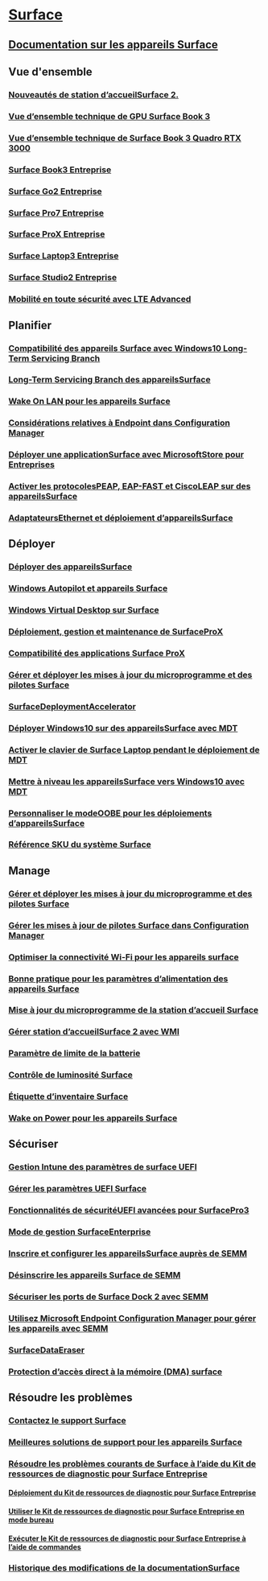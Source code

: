 # [Surface](index.yml)

## [Documentation sur les appareils Surface](get-started.yml)

## Vue d'ensemble

### [Nouveautés de station d’accueilSurface 2.](surface-dock-whats-new.md)
### [Vue d’ensemble technique de GPU Surface Book 3](surface-book-GPU-overview.md)
### [Vue d’ensemble technique de Surface Book 3 Quadro RTX 3000](surface-book-quadro.md)
### [Surface Book3 Entreprise](https://www.microsoft.com/surface/business/surface-book-3)
### [Surface Go2 Entreprise](https://www.microsoft.com/surface/business/surface-go-2)
### [Surface Pro7 Entreprise](https://www.microsoft.com/surface/business/surface-pro-7)
### [Surface ProX Entreprise](https://www.microsoft.com/surface/business/surface-pro-x)
### [Surface Laptop3 Entreprise](https://www.microsoft.com/surface/business/surface-laptop-3)
### [Surface Studio2 Entreprise](https://www.microsoft.com/surface/business/surface-studio-2)

### [Mobilité en toute sécurité avec LTE Advanced](https://www.microsoft.com/surface/business/lte-laptops-and-tablets)

## Planifier

### [Compatibilité des appareils Surface avec Windows10 Long-Term Servicing Branch](surface-device-compatibility-with-windows-10-ltsc.md)
### [Long-Term Servicing Branch des appareilsSurface](ltsb-for-surface.md)
### [Wake On LAN pour les appareils Surface](wake-on-lan-for-surface-devices.md)
### [Considérations relatives à Endpoint dans Configuration Manager](considerations-for-surface-and-system-center-configuration-manager.md)
### [Déployer une applicationSurface avec MicrosoftStore pour Entreprises](deploy-surface-app-with-windows-store-for-business.md)
### [Activer les protocolesPEAP, EAP-FAST et CiscoLEAP sur des appareilsSurface](enable-peap-eap-fast-and-cisco-leap-on-surface-devices.md)
### [AdaptateursEthernet et déploiement d’appareilsSurface](ethernet-adapters-and-surface-device-deployment.md)

## Déployer

### [Déployer des appareilsSurface](deploy.md)
### [Windows Autopilot et appareils Surface](windows-autopilot-and-surface-devices.md)
### [Windows Virtual Desktop sur Surface](windows-virtual-desktop-surface.md)
### [Déploiement, gestion et maintenance de SurfaceProX](surface-pro-arm-app-management.md)
### [Compatibilité des applications Surface ProX](surface-pro-arm-app-performance.md)
### [Gérer et déployer les mises à jour du microprogramme et des pilotes Surface](manage-surface-driver-and-firmware-updates.md)
### [SurfaceDeploymentAccelerator](microsoft-surface-deployment-accelerator.md)
### [Déployer Windows10 sur des appareilsSurface avec MDT](deploy-windows-10-to-surface-devices-with-mdt.md)
### [Activer le clavier de Surface Laptop pendant le déploiement de MDT](enable-surface-keyboard-for-windows-pe-deployment.md)
### [Mettre à niveau les appareilsSurface vers Windows10 avec MDT](upgrade-surface-devices-to-windows-10-with-mdt.md)
### [Personnaliser le modeOOBE pour les déploiements d’appareilsSurface](customize-the-oobe-for-surface-deployments.md)
### [Référence SKU du système Surface](surface-system-sku-reference.md)

## Manage

### [Gérer et déployer les mises à jour du microprogramme et des pilotes Surface](manage-surface-driver-and-firmware-updates.md)
### [Gérer les mises à jour de pilotes Surface dans Configuration Manager](manage-surface-driver-updates-configuration-manager.md)
### [Optimiser la connectivité Wi-Fi pour les appareils surface](surface-wireless-connect.md)
### [Bonne pratique pour les paramètres d’alimentation des appareils Surface](maintain-optimal-power-settings-on-Surface-devices.md)
### [Mise à jour du microprogramme de la station d’accueil Surface](surface-dock-firmware-update.md)
### [Gérer station d’accueilSurface 2 avec WMI](surface-dock2-wmi.md)
### [Paramètre de limite de la batterie](battery-limit.md)
### [Contrôle de luminosité Surface](microsoft-surface-brightness-control.md)
### [Étiquette d’inventaire Surface](assettag.md)
### [Wake on Power pour les appareils Surface](wake-on-power-for-surface.md)

## Sécuriser

### [Gestion Intune des paramètres de surface UEFI](surface-manage-dfci-guide.md)
### [Gérer les paramètres UEFI Surface](manage-surface-uefi-settings.md)
### [Fonctionnalités de sécuritéUEFI avancées pour SurfacePro3](advanced-uefi-security-features-for-surface-pro-3.md)
### [Mode de gestion SurfaceEnterprise](surface-enterprise-management-mode.md)
### [Inscrire et configurer les appareilsSurface auprès de SEMM](enroll-and-configure-surface-devices-with-semm.md)
### [Désinscrire les appareils Surface de SEMM](unenroll-surface-devices-from-semm.md)
### [Sécuriser les ports de Surface Dock 2 avec SEMM](secure-surface-dock-ports-semm.md)
### [Utilisez Microsoft Endpoint Configuration Manager pour gérer les appareils avec SEMM](use-system-center-configuration-manager-to-manage-devices-with-semm.md)
### [SurfaceDataEraser](microsoft-surface-data-eraser.md)
### [Protection d’accès direct à la mémoire (DMA) surface](dma-protect.md)

## Résoudre les problèmes
### [Contactez le support Surface](contact-surface-support.md)
### [Meilleures solutions de support pour les appareils Surface](support-solutions-surface.md)
### [Résoudre les problèmes courants de Surface à l’aide du Kit de ressources de diagnostic pour Surface Entreprise](surface-diagnostic-toolkit-for-business-intro.md)
#### [Déploiement du Kit de ressources de diagnostic pour Surface Entreprise](surface-diagnostic-toolkit-business.md)
#### [Utiliser le Kit de ressources de diagnostic pour Surface Entreprise en mode bureau](surface-diagnostic-toolkit-desktop-mode.md)
#### [Exécuter le Kit de ressources de diagnostic pour Surface Entreprise à l’aide de commandes](surface-diagnostic-toolkit-command-line.md)

### [Historique des modifications de la documentationSurface](change-history-for-surface.md)
